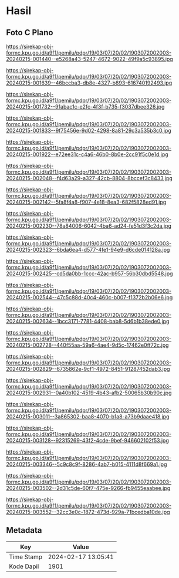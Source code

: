 # Hasil

## Foto C Plano

https://sirekap-obj-formc.kpu.go.id/a9f1/pemilu/pdpr/19/03/07/20/02/1903072002003-20240215-001440--e5268a43-5247-4672-9022-49f9a5c93895.jpg

https://sirekap-obj-formc.kpu.go.id/a9f1/pemilu/pdpr/19/03/07/20/02/1903072002003-20240215-001639--46bccba3-db8e-4327-b893-616740192493.jpg

https://sirekap-obj-formc.kpu.go.id/a9f1/pemilu/pdpr/19/03/07/20/02/1903072002003-20240215-001732--91abac1c-e2fc-4f3f-b735-f3037dbee326.jpg

https://sirekap-obj-formc.kpu.go.id/a9f1/pemilu/pdpr/19/03/07/20/02/1903072002003-20240215-001833--9f75456e-9d02-4298-8a81-29c3a535b3c0.jpg

https://sirekap-obj-formc.kpu.go.id/a9f1/pemilu/pdpr/19/03/07/20/02/1903072002003-20240215-001922--e72ee31c-c4a6-46b0-8b0e-2cc91f5c0e1d.jpg

https://sirekap-obj-formc.kpu.go.id/a9f1/pemilu/pdpr/19/03/07/20/02/1903072002003-20240215-002048--f4d63a29-a327-42cb-8804-8bccef3c8433.jpg

https://sirekap-obj-formc.kpu.go.id/a9f1/pemilu/pdpr/19/03/07/20/02/1903072002003-20240215-002142--5fa8f4a8-f907-4e18-8ea3-682f5828ed91.jpg

https://sirekap-obj-formc.kpu.go.id/a9f1/pemilu/pdpr/19/03/07/20/02/1903072002003-20240215-002230--78a84006-6042-4ba6-ad24-fe51d3f3c2da.jpg

https://sirekap-obj-formc.kpu.go.id/a9f1/pemilu/pdpr/19/03/07/20/02/1903072002003-20240215-002323--6bda6ea4-d577-4fe1-94e9-d6cde014128a.jpg

https://sirekap-obj-formc.kpu.go.id/a9f1/pemilu/pdpr/19/03/07/20/02/1903072002003-20240215-002425--cd5da0bb-1ccc-42ac-b957-56b30dbd5548.jpg

https://sirekap-obj-formc.kpu.go.id/a9f1/pemilu/pdpr/19/03/07/20/02/1903072002003-20240215-002544--47c5c88d-40c4-460c-b007-f1372b2b06e6.jpg

https://sirekap-obj-formc.kpu.go.id/a9f1/pemilu/pdpr/19/03/07/20/02/1903072002003-20240215-002634--1bcc3171-7781-4408-bab8-5d6b1b38ede0.jpg

https://sirekap-obj-formc.kpu.go.id/a9f1/pemilu/pdpr/19/03/07/20/02/1903072002003-20240215-002728--440f55aa-59a6-4ae4-9d5c-17462e0ff72c.jpg

https://sirekap-obj-formc.kpu.go.id/a9f1/pemilu/pdpr/19/03/07/20/02/1903072002003-20240215-002829--6735862e-9cf1-4972-8451-91287452dab3.jpg

https://sirekap-obj-formc.kpu.go.id/a9f1/pemilu/pdpr/19/03/07/20/02/1903072002003-20240215-002931--0a40b102-4519-4b43-afb2-50065b30b90c.jpg

https://sirekap-obj-formc.kpu.go.id/a9f1/pemilu/pdpr/19/03/07/20/02/1903072002003-20240215-003011--3a865302-baa8-4070-b1a8-a73b9daae418.jpg

https://sirekap-obj-formc.kpu.go.id/a9f1/pemilu/pdpr/19/03/07/20/02/1903072002003-20240215-003128--92315269-43f2-4cde-9bef-946602102f53.jpg

https://sirekap-obj-formc.kpu.go.id/a9f1/pemilu/pdpr/19/03/07/20/02/1903072002003-20240215-003346--5c9c8c9f-8286-4ab7-b015-4111d8f669a1.jpg

https://sirekap-obj-formc.kpu.go.id/a9f1/pemilu/pdpr/19/03/07/20/02/1903072002003-20240215-003502--2d31c5de-60f7-475e-9266-fb9455eaabee.jpg

https://sirekap-obj-formc.kpu.go.id/a9f1/pemilu/pdpr/19/03/07/20/02/1903072002003-20240215-003552--32cc3e0c-1872-473d-929a-71bcedba10de.jpg


## Metadata

| Key        | Value               |
| ---------- | ------------------- |
| Time Stamp | 2024-02-17 13:05:41 |
| Kode Dapil | 1901                |




